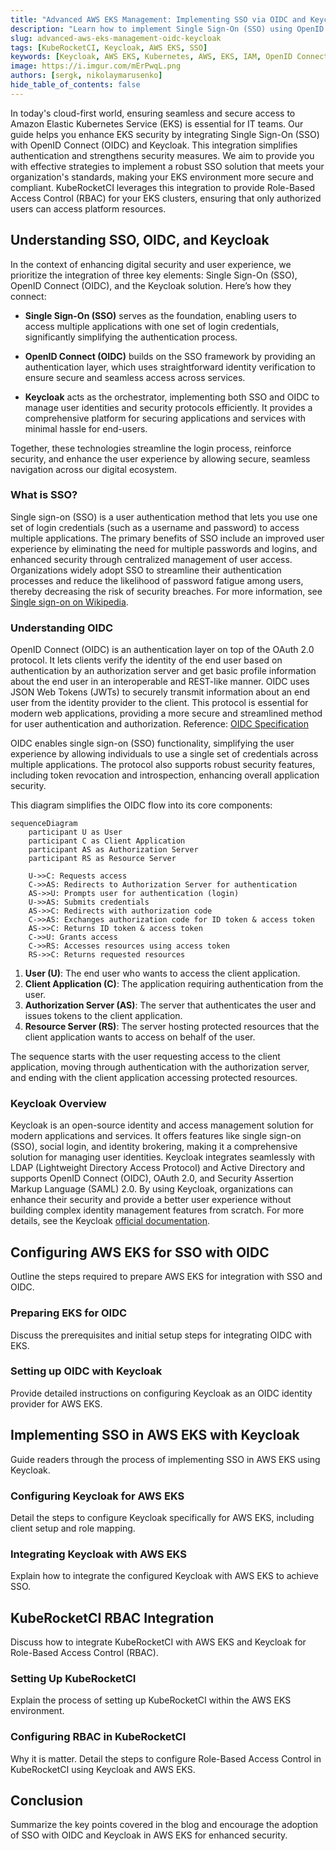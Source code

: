 ```yaml
---
title: "Advanced AWS EKS Management: Implementing SSO via OIDC and Keycloak"
description: "Learn how to implement Single Sign-On (SSO) using OpenID Connect (OIDC) and Keycloak to boost security and streamline authentication processes in Amazon Elastic Kubernetes Service (AWS EKS)."
slug: advanced-aws-eks-management-oidc-keycloak
tags: [KubeRocketCI, Keycloak, AWS EKS, SSO]
keywords: [Keycloak, AWS EKS, Kubernetes, AWS, EKS, IAM, OpenID Connect, Single Sign-On, Security, Authentication, Authorization]
image: https://i.imgur.com/mErPwqL.png
authors: [sergk, nikolaymarusenko]
hide_table_of_contents: false
---
```


In today's cloud-first world, ensuring seamless and secure access to Amazon Elastic Kubernetes Service (EKS) is essential for IT teams. Our guide helps you enhance EKS security by integrating Single Sign-On (SSO) with OpenID Connect (OIDC) and Keycloak. This integration simplifies authentication and strengthens security measures. We aim to provide you with effective strategies to implement a robust SSO solution that meets your organization's standards, making your EKS environment more secure and compliant. KubeRocketCI leverages this integration to provide Role-Based Access Control (RBAC) for your EKS clusters, ensuring that only authorized users can access platform resources.

<!--truncate-->

## Understanding SSO, OIDC, and Keycloak

In the context of enhancing digital security and user experience, we prioritize the integration of three key elements: Single Sign-On (SSO), OpenID Connect (OIDC), and the Keycloak solution. Here’s how they connect:

- **Single Sign-On (SSO)** serves as the foundation, enabling users to access multiple applications with one set of login credentials, significantly simplifying the authentication process.

- **OpenID Connect (OIDC)** builds on the SSO framework by providing an authentication layer, which uses straightforward identity verification to ensure secure and seamless access across services.

- **Keycloak** acts as the orchestrator, implementing both SSO and OIDC to manage user identities and security protocols efficiently. It provides a comprehensive platform for securing applications and services with minimal hassle for end-users.

Together, these technologies streamline the login process, reinforce security, and enhance the user experience by allowing secure, seamless navigation across our digital ecosystem.

### What is SSO?

Single sign-on (SSO) is a user authentication method that lets you use one set of login credentials (such as a username and password) to access multiple applications. The primary benefits of SSO include an improved user experience by eliminating the need for multiple passwords and logins, and enhanced security through centralized management of user access. Organizations widely adopt SSO to streamline their authentication processes and reduce the likelihood of password fatigue among users, thereby decreasing the risk of security breaches. For more information, see [Single sign-on on Wikipedia](https://en.wikipedia.org/wiki/Single_sign-on).

### Understanding OIDC

OpenID Connect (OIDC) is an authentication layer on top of the OAuth 2.0 protocol. It lets clients verify the identity of the end user based on authentication by an authorization server and get basic profile information about the end user in an interoperable and REST-like manner. OIDC uses JSON Web Tokens (JWTs) to securely transmit information about an end user from the identity provider to the client. This protocol is essential for modern web applications, providing a more secure and streamlined method for user authentication and authorization. Reference: [OIDC Specification](https://openid.net/specs/openid-connect-core-1_0.html)

OIDC enables single sign-on (SSO) functionality, simplifying the user experience by allowing individuals to use a single set of credentials across multiple applications. The protocol also supports robust security features, including token revocation and introspection, enhancing overall application security.

This diagram simplifies the OIDC flow into its core components:

```mermaid
sequenceDiagram
    participant U as User
    participant C as Client Application
    participant AS as Authorization Server
    participant RS as Resource Server

    U->>C: Requests access
    C->>AS: Redirects to Authorization Server for authentication
    AS->>U: Prompts user for authentication (login)
    U->>AS: Submits credentials
    AS->>C: Redirects with authorization code
    C->>AS: Exchanges authorization code for ID token & access token
    AS->>C: Returns ID token & access token
    C->>U: Grants access
    C->>RS: Accesses resources using access token
    RS->>C: Returns requested resources
```

1. **User (U)**: The end user who wants to access the client application.
2. **Client Application (C)**: The application requiring authentication from the user.
3. **Authorization Server (AS)**: The server that authenticates the user and issues tokens to the client application.
4. **Resource Server (RS)**: The server hosting protected resources that the client application wants to access on behalf of the user.

The sequence starts with the user requesting access to the client application, moving through authentication with the authorization server, and ending with the client application accessing protected resources.

### Keycloak Overview

Keycloak is an open-source identity and access management solution for modern applications and services. It offers features like single sign-on (SSO), social login, and identity brokering, making it a comprehensive solution for managing user identities. Keycloak integrates seamlessly with LDAP (Lightweight Directory Access Protocol) and Active Directory and supports OpenID Connect (OIDC), OAuth 2.0, and Security Assertion Markup Language (SAML) 2.0. By using Keycloak, organizations can enhance their security and provide a better user experience without building complex identity management features from scratch. For more details, see the Keycloak [official documentation](https://www.keycloak.org/documentation.html).

## Configuring AWS EKS for SSO with OIDC

Outline the steps required to prepare AWS EKS for integration with SSO and OIDC.

### Preparing EKS for OIDC

Discuss the prerequisites and initial setup steps for integrating OIDC with EKS.

### Setting up OIDC with Keycloak

Provide detailed instructions on configuring Keycloak as an OIDC identity provider for AWS EKS.

## Implementing SSO in AWS EKS with Keycloak

Guide readers through the process of implementing SSO in AWS EKS using Keycloak.

### Configuring Keycloak for AWS EKS

Detail the steps to configure Keycloak specifically for AWS EKS, including client setup and role mapping.

### Integrating Keycloak with AWS EKS

Explain how to integrate the configured Keycloak with AWS EKS to achieve SSO.

## KubeRocketCI RBAC Integration

Discuss how to integrate KubeRocketCI with AWS EKS and Keycloak for Role-Based Access Control (RBAC).

### Setting Up KubeRocketCI

Explain the process of setting up KubeRocketCI within the AWS EKS environment.

### Configuring RBAC in KubeRocketCI

Why it is matter.
Detail the steps to configure Role-Based Access Control in KubeRocketCI using Keycloak and AWS EKS.

## Conclusion

Summarize the key points covered in the blog and encourage the adoption of SSO with OIDC and Keycloak in AWS EKS for enhanced security.
